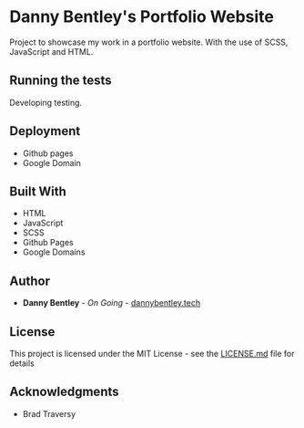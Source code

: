 # Danny Bentley's Portfolio Website

Project to showcase my work in a portfolio website.  With the use of SCSS, JavaScript and HTML. 

## Running the tests

Developing testing. 


## Deployment

* Github pages 
* Google Domain

## Built With

* HTML 
* JavaScript
* SCSS
* Github Pages
* Google Domains 

## Author

* **Danny Bentley** - *On Going* - [dannybentley.tech](http://dannybentley.tech/)

## License

This project is licensed under the MIT License - see the [LICENSE.md](LICENSE.md) file for details

## Acknowledgments

* Brad Traversy